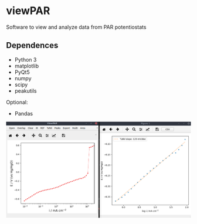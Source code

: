 # viewPAR
Software to view and analyze data from PAR potentiostats


## Dependences

- Python 3
- matplotlib
- PyQt5
- numpy
- scipy
- peakutils


Optional:
- Pandas



![ViewPAR](https://github.com/yerga/viewPAR/blob/master/docs/web/viewPAR.png)
